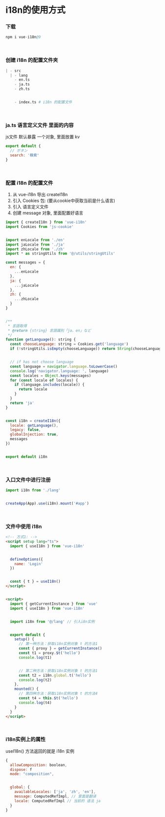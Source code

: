 # i18n的使用方式

### 下载
```s
npm i vue-i18n@9
```

<br>

### 创建 i18n 的配置文件夹
```s
| - src
  | - lang
    - en.ts
    - ja.ts
    - zh.ts


    - index.ts # i18n 的配置文件
```

<br>

### ja.ts 语言定义文件 里面的内容
js文件 默认暴露 一个对象, 里面放置 kv

```js
export default {
  // ボタン
  search: '検索'
}
```

<br>

### 配置 i18n 的配置文件
1. 从 vue-i18n 导出 createI18n
2. 引入 Cookies 包: (要从cookie中获取当前是什么语言)
3. 引入 语言定义文件
4. 创建 message 对象, 里面配置好语言

```js
import { createI18n } from 'vue-i18n'
import Cookies from 'js-cookie'


import enLocale from './en'
import jaLocale from './ja'
import zhLocale from './zh'
import * as stringUtils from '@/utils/stringUtils'

const messages = {
  en: {
    ...enLocale
  },
  ja: {
    ...jaLocale
  },
  zh: {
    ...zhLocale
  }
}


/**
 * 言語取得
 * @return {string} 言語識別「ja、en」など
 */
function getLanguage(): string {
  const chooseLanguage: string = Cookies.get('language')
  if (!stringUtils.isEmpty(chooseLanguage)) return String(chooseLanguage)


  // if has not choose language
  const language = navigator.language.toLowerCase()
  console.log('navigator.language: ', language)
  const locales = Object.keys(messages)
  for (const locale of locales) {
    if (language.includes(locale)) {
      return locale
    }
  }
  return 'ja'
}


const i18n = createI18n({
  locale: getLanguage(),
  legacy: false,
  globalInjection: true,
  messages
})


export default i18n
```

<br>

### 入口文件中进行注册
```js
import i18n from './lang'


createApp(App).use(i18n).mount('#app')
```

<br>

### 文件中使用 i18n
```html
<!-- 方式1: -->
<script setup lang="ts">
  import { useI18n } from 'vue-i18n'


  defineOptions({
    name: 'Login'
  })


  const { t } = useI18n()
</script>


<script>
  import { getCurrentInstance } from 'vue'
  import { useI18n } from 'vue-i18n'


  import i18n from '@/lang' // 引入i8n实例


  export default {
    setup() {
      // 第一种方法：获取i18n实例对象 t 的方法1
      const { proxy } = getCurrentInstance()
      const t1 = proxy.$t('hello')
      console.log(t1)


      // 第二种方法：获取i18n实例对象 t 的方法1
      const t2 = i18n.global.t('hello')
      console.log(t2)
    },
    mounted() {
      // 第四种方法：获取i18n实例对象 t 的方法4
      const t4 = this.$t('hello')
      console.log(t4)
    }
  }
</script>
```


<br>


### i18n实例上的属性
useI18n() 方法返回的就是 i18n 实例

```js
{
  allowComposition: boolean,
  dispose: f
  mode: "composition",


  global: {
    availableLocales: ['ja', 'zh', 'en'],
    message: ComputedRefImpl, // 里面是翻译
    locale: ComputedRefImpl // 当前的 语法 ja
  }
}
```
